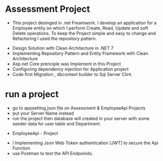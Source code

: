 # Assessment Project

* This project desinged in .net Freamwork. I develop an application for a Employee entity on which I perform Create, Read, Update and soft Delete operations. To keep the Project simple and easy to change and Refactoring I used the repository pattern.

- Design Solution with Clean Architecture in .NET 7 
- Implementing Repository Pattern and Entity Framework with Clean Architecture
- Asp.net Core prenciple was Implement in this Project
- Configuring dependency injection for Application project
- Code first Migration , dbcontext builder to Sql Server Clint.
  
# run a project 
- go to appsetting.json file on Assessment & EmployeeApi Projects
- put your Server Name instead <MO-KAMAL>
- run the project then database will created in your server with some seeder data for user table and Department.

* EmployeeApi - Project
- I Implementing Json Web Token authentication [JWT] to secure the Api Function
- use Postman to test the API Endpoinds.
 
